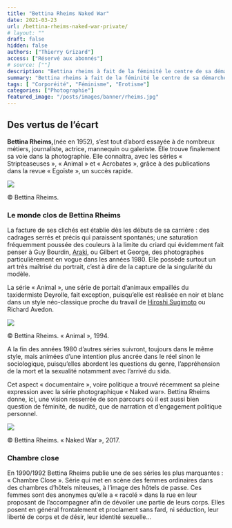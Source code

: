 ```yaml
---
title: "Bettina Rheims Naked War"
date: 2021-03-23
url: /bettina-rheims-naked-war-private/
# layout: ""
draft: false
hidden: false
authors: ["Thierry Grizard"]
access: ["Réservé aux abonnés"]
# source: [""]
description: "Bettina rheims à fait de la féminité le centre de sa démarche en dépit des controverses et ceci dans une démarche transgressive affranchie de tout machisme"
summary: "Bettina rheims à fait de la féminité le centre de sa démarche en dépit des controverses et ceci dans une démarche transgressive affranchie de tout machisme"
tags: [ "Corporéité", "Féminisme", "Erotisme"]
categories: ["Photographie"]
featured_image: "/posts/images/banner/rheims.jpg"
---
```

## Des vertus de l’écart

**Bettina Rheims,**(née en 1952), s’est tout d’abord essayée à de nombreux métiers, journaliste, actrice, mannequin ou galeriste. Elle trouve finalement sa voie dans la photographie. Elle connaitra, avec les séries « Stripteaseuses », « Animal » et « Acrobates », grâce à des publications dans la revue « Egoïste », un succès rapide.

![](/posts/images/rheims/bettina-rheims-photography-sex-erotism-xippas.002-2.jpg)

© Bettina Rheims.

### Le monde clos de Bettina Rheims

La facture de ses clichés est établie dès les débuts de sa carrière : des cadrages serrés et précis qui paraissent spontanés; une saturation fréquemment poussée des couleurs à la limite du criard qui évidemment fait penser à Guy Bourdin, [Araki](/araki/), ou Gilbert et George, des photographes particulièrement en vogue dans les années 1980. Elle possède surtout un art très maîtrisé du portrait, c’est à dire de la capture de la singularité du modèle.

La série « Animal », une série de portait d’animaux empaillés du taxidermiste Deyrolle, fait exception, puisqu’elle est réalisée en noir et blanc dans un style néo-classique proche du travail de [Hiroshi Sugimoto](/sugimoto-le-temps-de-la-photographie/) ou Richard Avedon.

![](/posts/images/rheims/bettina-rheims-photography-sex-erotism-xippas.017-10.jpg)

© Bettina Rheims. « Animal », 1994.

A la fin des années 1980 d’autres séries suivront, toujours dans le même style, mais animées d’une intention plus ancrée dans le réel sinon le sociologique, puisqu’elles abordent les questions du genre, l’appréhension de la mort et la sexualité notamment avec l’arrivé du sida.

Cet aspect « documentaire », voire politique a trouvé récemment sa pleine expression avec la série photographique « Naked war». Bettina Rheims donne, ici, une vision resserrée de son parcours où il est aussi bien question de féminité, de nudité, que de narration et d’engagement politique personnel.

![](/posts/images/rheims/bettina-rheims-photography-sex-erotism-xippas.002.jpg)

© Bettina Rheims. « Naked War », 2017.

### Chambre close

En 1990/1992 Bettina Rheims publie une de ses séries les plus marquantes : « Chambre Close ». Série qui met en scène des femmes ordinaires dans des chambres d’hôtels miteuses, à l’image des hôtels de passe. Ces femmes sont des anonymes qu’elle a « racolé » dans la rue en leur proposant de l’accompagner afin de dévoiler une partie de leurs corps. Elles posent en général frontalement et proclament sans fard, ni séduction, leur liberté de corps et de désir, leur identité sexuelle...